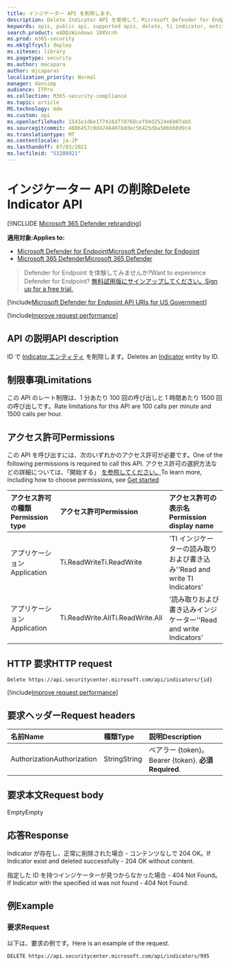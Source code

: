 ```yaml
---
title: インジケーター API を削除します。
description: Delete Indicator API を使用して、Microsoft Defender for Endpoint の ID でインジケーター エンティティを削除する方法について説明します。
keywords: apis, public api, supported apis, delete, ti indicator, entity, id
search.product: eADQiWindows 10XVcnh
ms.prod: m365-security
ms.mktglfcycl: deploy
ms.sitesec: library
ms.pagetype: security
ms.author: macapara
author: mjcaparas
localization_priority: Normal
manager: dansimp
audience: ITPro
ms.collection: M365-security-compliance
ms.topic: article
MS.technology: mde
ms.custom: api
ms.openlocfilehash: 1541e1d6e177416d77d768cef04d2524e6907ab5
ms.sourcegitcommit: 4886457c0d4248407bddec56425dba50bb60d9c4
ms.translationtype: MT
ms.contentlocale: ja-JP
ms.lasthandoff: 07/03/2021
ms.locfileid: "53289921"
---
```

# <a name="delete-indicator-api"></a><span data-ttu-id="02e03-104">インジケーター API の削除</span><span class="sxs-lookup"><span data-stu-id="02e03-104">Delete Indicator API</span></span>

[!INCLUDE [Microsoft 365 Defender rebranding](../../includes/microsoft-defender.md)]

<span data-ttu-id="02e03-105">**適用対象:**</span><span class="sxs-lookup"><span data-stu-id="02e03-105">**Applies to:**</span></span>
- [<span data-ttu-id="02e03-106">Microsoft Defender for Endpoint</span><span class="sxs-lookup"><span data-stu-id="02e03-106">Microsoft Defender for Endpoint</span></span>](https://go.microsoft.com/fwlink/p/?linkid=2154037)
- [<span data-ttu-id="02e03-107">Microsoft 365 Defender</span><span class="sxs-lookup"><span data-stu-id="02e03-107">Microsoft 365 Defender</span></span>](https://go.microsoft.com/fwlink/?linkid=2118804)

> <span data-ttu-id="02e03-108">Defender for Endpoint を体験してみませんか?</span><span class="sxs-lookup"><span data-stu-id="02e03-108">Want to experience Defender for Endpoint?</span></span> [<span data-ttu-id="02e03-109">無料試用版にサインアップしてください。</span><span class="sxs-lookup"><span data-stu-id="02e03-109">Sign up for a free trial.</span></span>](https://www.microsoft.com/microsoft-365/windows/microsoft-defender-atp?ocid=docs-wdatp-exposedapis-abovefoldlink)  

[!include[Microsoft Defender for Endpoint API URIs for US Government](../../includes/microsoft-defender-api-usgov.md)]

[!include[Improve request performance](../../includes/improve-request-performance.md)]


## <a name="api-description"></a><span data-ttu-id="02e03-110">API の説明</span><span class="sxs-lookup"><span data-stu-id="02e03-110">API description</span></span>

<span data-ttu-id="02e03-111">ID で [Indicator エンティティ](ti-indicator.md) を削除します。</span><span class="sxs-lookup"><span data-stu-id="02e03-111">Deletes an [Indicator](ti-indicator.md) entity by ID.</span></span>

## <a name="limitations"></a><span data-ttu-id="02e03-112">制限事項</span><span class="sxs-lookup"><span data-stu-id="02e03-112">Limitations</span></span>

<span data-ttu-id="02e03-113">この API のレート制限は、1 分あたり 100 回の呼び出しと 1 時間あたり 1500 回の呼び出しです。</span><span class="sxs-lookup"><span data-stu-id="02e03-113">Rate limitations for this API are 100 calls per minute and 1500 calls per hour.</span></span>

## <a name="permissions"></a><span data-ttu-id="02e03-114">アクセス許可</span><span class="sxs-lookup"><span data-stu-id="02e03-114">Permissions</span></span>

<span data-ttu-id="02e03-115">この API を呼び出すには、次のいずれかのアクセス許可が必要です。</span><span class="sxs-lookup"><span data-stu-id="02e03-115">One of the following permissions is required to call this API.</span></span> <span data-ttu-id="02e03-116">アクセス許可の選択方法などの詳細については、「開始する」 [を参照してください。](apis-intro.md)</span><span class="sxs-lookup"><span data-stu-id="02e03-116">To learn more, including how to choose permissions, see [Get started](apis-intro.md)</span></span>

<span data-ttu-id="02e03-117">アクセス許可の種類</span><span class="sxs-lookup"><span data-stu-id="02e03-117">Permission type</span></span> | <span data-ttu-id="02e03-118">アクセス許可</span><span class="sxs-lookup"><span data-stu-id="02e03-118">Permission</span></span> | <span data-ttu-id="02e03-119">アクセス許可の表示名</span><span class="sxs-lookup"><span data-stu-id="02e03-119">Permission display name</span></span>
:---|:---|:---
<span data-ttu-id="02e03-120">アプリケーション</span><span class="sxs-lookup"><span data-stu-id="02e03-120">Application</span></span> | <span data-ttu-id="02e03-121">Ti.ReadWrite</span><span class="sxs-lookup"><span data-stu-id="02e03-121">Ti.ReadWrite</span></span> | <span data-ttu-id="02e03-122">'TI インジケーターの読み取りおよび書き込み'</span><span class="sxs-lookup"><span data-stu-id="02e03-122">'Read and write TI Indicators'</span></span>
<span data-ttu-id="02e03-123">アプリケーション</span><span class="sxs-lookup"><span data-stu-id="02e03-123">Application</span></span> | <span data-ttu-id="02e03-124">Ti.ReadWrite.All</span><span class="sxs-lookup"><span data-stu-id="02e03-124">Ti.ReadWrite.All</span></span> | <span data-ttu-id="02e03-125">'読み取りおよび書き込みインジケーター'</span><span class="sxs-lookup"><span data-stu-id="02e03-125">'Read and write Indicators'</span></span>

## <a name="http-request"></a><span data-ttu-id="02e03-126">HTTP 要求</span><span class="sxs-lookup"><span data-stu-id="02e03-126">HTTP request</span></span>

```http
Delete https://api.securitycenter.microsoft.com/api/indicators/{id}
```

[!include[Improve request performance](../../includes/improve-request-performance.md)]

## <a name="request-headers"></a><span data-ttu-id="02e03-127">要求ヘッダー</span><span class="sxs-lookup"><span data-stu-id="02e03-127">Request headers</span></span>

<span data-ttu-id="02e03-128">名前</span><span class="sxs-lookup"><span data-stu-id="02e03-128">Name</span></span> | <span data-ttu-id="02e03-129">種類</span><span class="sxs-lookup"><span data-stu-id="02e03-129">Type</span></span> | <span data-ttu-id="02e03-130">説明</span><span class="sxs-lookup"><span data-stu-id="02e03-130">Description</span></span>
:---|:---|:---
<span data-ttu-id="02e03-131">Authorization</span><span class="sxs-lookup"><span data-stu-id="02e03-131">Authorization</span></span> | <span data-ttu-id="02e03-132">String</span><span class="sxs-lookup"><span data-stu-id="02e03-132">String</span></span> | <span data-ttu-id="02e03-133">ベアラー {token}。</span><span class="sxs-lookup"><span data-stu-id="02e03-133">Bearer {token}.</span></span> <span data-ttu-id="02e03-134">**必須**</span><span class="sxs-lookup"><span data-stu-id="02e03-134">**Required**.</span></span>

## <a name="request-body"></a><span data-ttu-id="02e03-135">要求本文</span><span class="sxs-lookup"><span data-stu-id="02e03-135">Request body</span></span>

<span data-ttu-id="02e03-136">Empty</span><span class="sxs-lookup"><span data-stu-id="02e03-136">Empty</span></span>

## <a name="response"></a><span data-ttu-id="02e03-137">応答</span><span class="sxs-lookup"><span data-stu-id="02e03-137">Response</span></span>

<span data-ttu-id="02e03-138">Indicator が存在し、正常に削除された場合 - コンテンツなしで 204 OK。</span><span class="sxs-lookup"><span data-stu-id="02e03-138">If Indicator exist and deleted successfully - 204 OK without content.</span></span>

<span data-ttu-id="02e03-139">指定した ID を持つインジケーターが見つからなかった場合 - 404 Not Found。</span><span class="sxs-lookup"><span data-stu-id="02e03-139">If Indicator with the specified id was not found - 404 Not Found.</span></span>

## <a name="example"></a><span data-ttu-id="02e03-140">例</span><span class="sxs-lookup"><span data-stu-id="02e03-140">Example</span></span>

### <a name="request"></a><span data-ttu-id="02e03-141">要求</span><span class="sxs-lookup"><span data-stu-id="02e03-141">Request</span></span>

<span data-ttu-id="02e03-142">以下は、要求の例です。</span><span class="sxs-lookup"><span data-stu-id="02e03-142">Here is an example of the request.</span></span>

```http
DELETE https://api.securitycenter.microsoft.com/api/indicators/995
```
